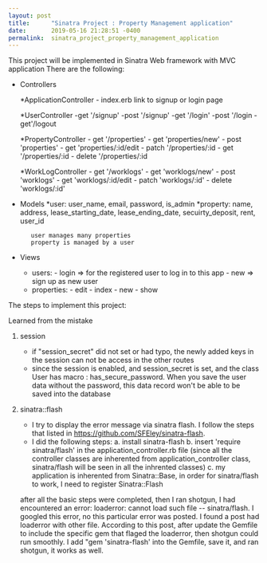 ```yaml
---
layout: post
title:      "Sinatra Project : Property Management application"
date:       2019-05-16 21:28:51 -0400
permalink:  sinatra_project_property_management_application
---
```





This project will be implemented in Sinatra Web framework with MVC application
There are the following:
* Controllers

   *ApplicationController
	     - index.erb link to signup or login page
	    
	 *UserController
	     -get '/signup'
			 -post '/signup'
			 -get '/login'
			 -post '/login
			 -get'/logout
			 
	 *PropertyController
	     - get '/properties'
			 - get 'properties/new'
			 - post 'properties'
			 - get 'properties/:id/edit
			 - patch '/properties/:id
			 - get '/properties/:id
			 - delete '/properties/:id
			 
	 *WorkLogController
	     - get '/worklogs'
	     - get 'worklogs/new'
	     - post 'worklogs'
	     - get 'worklogs/:id/edit
	     - patch 'worklogs/:id'
	     - delete 'worklogs/:id'
	     
* Models
     *user: user_name, email, password, is_admin
		 *property: name, address, lease_starting_date, lease_ending_date, secuirty_deposit, rent, user_id
		 
		 user manages many properties
		 property is managed by a user
			
* Views
   - users:
          -  login => for the registered user to log in to this app
          -  new => sign up as new user
    - properties:
          - edit
          - index
          - new
          - show

The steps to implement this project:


Learned from the mistake
1. session
     - if "session_secret" did not set or had typo, the newly added keys in the session can not be access in the other routes
     - since the session is enabled, and session_secret is set, and the class User has macro : has_secure_password. When you save the user data without the password, this data record won't be able to be saved into the database
2. sinatra::flash
     - I try to display the error message via sinatra flash. I follow the steps that listed in https://github.com/SFEley/sinatra-flash. 
     - I did the following steps:
         a. install sinatra-flash
				 b. insert 'require sinatra/flash' in the application_controller.rb file (since all the controller classes are inherented from application_controller class, sinatra/flash will be seen in all the inhrented classes)
				 c. my application is inherented from Sinatra::Base, in order for sinatra/flash to work, I need to register Sinatra::Flash

	after all the basic steps were completed, then I ran shotgun, I had encountered an error: loaderror: cannot load such file -- sinatra/flash. 
	I googled this error,  no this particular error was posted. 
	I found a post had loaderror with other file. According to this post, after update the Gemfile to include the specific gem that flaged the loaderror, then shotgun could run smoothly.
	I add "gem 'sinatra-flash' into the Gemfile, save it, and ran shotgun, it works as well. 
